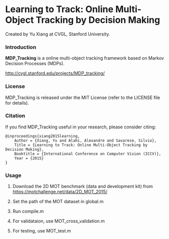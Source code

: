 # Learning to Track: Online Multi-Object Tracking by Decision Making

Created by Yu Xiang at CVGL, Stanford University.

### Introduction

**MDP_Tracking** is a online multi-object tracking framework based on Markov Decision Processes (MDPs).

http://cvgl.stanford.edu/projects/MDP_tracking/

### License

MDP_Tracking is released under the MIT License (refer to the LICENSE file for details).

### Citation

If you find MDP_Tracking useful in your research, please consider citing:

    @inproceedings{xiang2015learning,
        Author = {Xiang, Yu and Alahi, Alexandre and Savarese, Silvio},
        Title = {Learning to Track: Online Multi-Object Tracking by Decision Making},
        Booktitle = {International Conference on Computer Vision (ICCV)},
        Year = {2015}
    }

### Usage

1. Download the 2D MOT benchmark (data and development kit) from https://motchallenge.net/data/2D_MOT_2015/

2. Set the path of the MOT dataset in global.m

3. Run compile.m

4. For validataion, use MOT_cross_validation.m

5. For testing, use MOT_test.m
